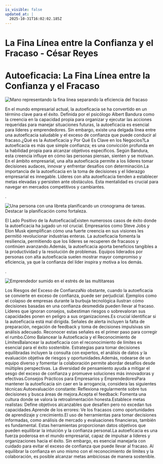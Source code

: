 ```yaml
---
is_visible: false
updated_at: |
  2025-10-31T16:02:02.185Z
---
```


# La Fina Línea entre la Confianza y el Fracaso - César Reyes
# Autoeficacia: La Fina Línea entre la Confianza y el Fracaso
![Mano representando la fina linea separando la eficiencia del fracaso](https://cesarreyesjaramillo.com/wp-content/uploads/2024/11/WhatsApp-Image-2024-11-15-at-11.20.05-AM.jpeg)
En el mundo empresarial actual, la autoeficacia se ha convertido en un término clave para el éxito. Definida por el psicólogo Albert Bandura como la creencia en la capacidad propia para organizar y ejecutar las acciones requeridas para manejar situaciones futuras, la autoeficacia es esencial para líderes y emprendedores. Sin embargo, existe una delgada línea entre una autoeficacia saludable y el exceso de confianza que puede conducir al fracaso.¿Qué es la Autoeficacia y Por Qué Es Clave en los Negocios?La autoeficacia es más que simple confianza; es una convicción profunda en la habilidad propia para alcanzar objetivos específicos. Según Bandura, esta creencia influye en cómo las personas piensan, sienten y se motivan. En el ámbito empresarial, una alta autoeficacia permite a los líderes tomar decisiones audaces, innovar y enfrentar desafíos con determinación.La importancia de la autoeficacia en la toma de decisiones y el liderazgo empresarial es innegable. Líderes con alta autoeficacia tienden a establecer metas elevadas y persisten ante obstáculos. Esta mentalidad es crucial para navegar en mercados competitivos y cambiantes.
.
![Una persona con una libreta planificando un cronograma de tareas. Destacar la planificación como fortaleza.](https://cesarreyesjaramillo.com/wp-content/uploads/2024/11/WhatsApp-Image-2024-11-15-at-11.35.15-AM-1.jpeg)
El Lado Positivo de la AutoeficaciaExisten numerosos casos de éxito donde la autoeficacia ha jugado un rol crucial. Empresarios como Steve Jobs y Elon Musk ejemplifican cómo una fuerte creencia en sus visiones les permitió revolucionar industrias enteras. La autoeficacia fomenta la resiliencia, permitiendo que los líderes se recuperen de fracasos y continúen avanzando.Además, la autoeficacia aporta beneficios tangibles a la productividad y la resolución de problemas. Equipos liderados por personas con alta autoeficacia suelen mostrar mayor compromiso y eficiencia, ya que la confianza del líder inspira y motiva a los demás.
.
![Emprendedor sumido en el estrés de las multitareas](https://cesarreyesjaramillo.com/wp-content/uploads/2024/11/WhatsApp-Image-2024-11-15-at-11.35.15-AM.jpeg)
Los Riesgos del Exceso de ConfianzaNo obstante, cuando la autoeficacia se convierte en exceso de confianza, puede ser perjudicial. Ejemplos como el colapso de empresas durante la burbuja tecnológica ilustran cómo decisiones basadas en una confianza desmedida pueden llevar al fracaso. Líderes que ignoran consejos, subestiman riesgos o sobrevaloran sus capacidades ponen en peligro a sus organizaciones.Es crucial identificar si la autoeficacia está mal dirigida. Señales de alerta incluyen la falta de preparación, negación de feedback y toma de decisiones impulsivas sin análisis adecuado. Reconocer estas señales es el primer paso para corregir el rumbo.Cómo Balancear la Autoeficacia y el Reconocimiento de LímitesBalancear la autoeficacia con el reconocimiento de límites es esencial para el éxito sostenible. Estrategias para tomar decisiones equilibradas incluyen la consulta con expertos, el análisis de datos y la evaluación objetiva de riesgos y oportunidades.Además, rodearse de un equipo diverso y fomentar la colaboración permite abordar desafíos desde múltiples perspectivas. La diversidad de pensamiento ayuda a mitigar el sesgo del exceso de confianza y promueve soluciones más innovadoras y efectivas.Consejos Prácticos para Empresarios y EmprendedoresPara mantener la autoeficacia sin caer en la arrogancia, considera las siguientes técnicas:Autoevaluación constante: Reflexiona regularmente sobre tus decisiones y busca áreas de mejora.Acepta el feedback: Fomenta una cultura donde se valora la retroalimentación honesta.Establece metas realistas: Define objetivos alcanzables que desafíen pero no excedan tus capacidades.Aprende de los errores: Ve los fracasos como oportunidades de aprendizaje y crecimiento.El uso de herramientas para tomar decisiones informadas, como análisis de mercado y evaluaciones financieras, también es fundamental. Estas herramientas proporcionan datos objetivos que pueden equilibrar la intuición y la confianza personal.La autoeficacia es una fuerza poderosa en el mundo empresarial, capaz de impulsar a líderes y organizaciones hacia el éxito. Sin embargo, es esencial manejarla con cuidado para evitar el exceso de confianza que puede llevar al fracaso. Al equilibrar la confianza en uno mismo con el reconocimiento de límites y la colaboración, es posible alcanzar metas ambiciosas de manera sostenible.